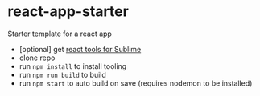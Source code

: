 # react-app-starter
Starter template for a react app

- [optional] get [react tools for Sublime](https://github.com/reactjs/sublime-react)
- clone repo
- run `npm install` to install tooling
- run `npm run build` to build
- run `npm start` to auto build on save (requires nodemon to be installed)